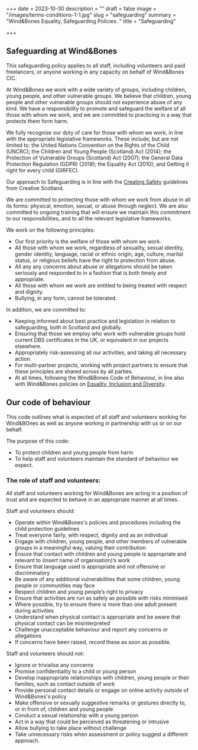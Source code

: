 +++
date = 2023-10-30
description = ""
draft = false
image = "/images/terms-conditions-1-1.jpg"
slug = "safeguarding"
summary = "Wind&Bones Equality, Safeguarding Policies. "
title = "Safeguarding"

+++


## Safeguarding at Wind&Bones
This safeguarding policy applies to all staff, including volunteers and paid freelancers, or anyone working in any capacity on behalf of Wind&Bones CIC. 

At Wind&Bones we work with a wide variety of groups, including children, young people, and other vulnerable groups. We believe that
children, young people and other vulnerable groups should not experience abuse of any kind. We have a responsibility to promote and safeguard the welfare of all those with whom we work, and we are committed to practicing in a way that protects them form harm. 

We fully recognise our duty of care for those with whom we work, in line with the appropriate legislative frameworks. These include, but are not limited to: the United Nations Convention on the Rights
of the Child (UNCRC); the Children and Young People (Scotland) Act (2014); the Protection of Vulnerable Groups (Scotland) Act (2007); the General Data Protection Regulation (GDPR) (2018); the Equality Act (2010); and Getting it right for every child (GIRFEC).  

Our approach to Safeguarding is in line with the [Creating Safety](https://www.creativescotland.com/resources-publications/guides-toolkits/creating-safety) guidelines from Creative Scotland.

We are committed to protecting those with whom we work from abuse in all its forms: physical, emotion, sexual, or abuse through neglect. We are also committed to ongoing training that will ensure we maintain this commitment to our responsibilities, and to all the relevant legislative frameworks. 

We work on the following principles:

- Our first priority is the welfare of those with whom we work.
- All those with whom we work, regardless of sexuality, sexual identity, gender identity, language, racial or ethnic origin, age, culture, marital status, or religious beliefs have the right to protection from abuse.
- All any any concerns about abuse or allegations should be taken seriously and responded to in a fashion that is both timely and appropriate.
- All those with whom we work are entitled to being treated with respect and dignity.
- Bullying, in any form, cannot be tolerated.

In addition, we are committed to:

- Keeping informed about best practice and legislation in relation to safeguarding, both in Scotland and globally. 
- Ensuring that those we employ who work with vulnerable groups hold current DBS certificates in the UK, or equivalent in our projects elsewhere. 
- Appropriately risk-assessing all our activities, and taking all necessary action.
- For multi-partner projects, working with project partners to ensure that these principles are shared across by all parties. 
- At all times, following the Wind&Bones Code of Behaviour, in line also with Wind&Bones policies on [Equality, Inclusion and Diversity](/equalities).

## Our code of behaviour

This code outlines what is expected of all staff and volunteers working for Wind&BOnes as well as anyone working in partnership with us or on our behalf.

The purpose of this code:

- To protect children and young people from harm
- To help staff and volunteers maintain the standard of behaviour we expect.

### The role of staff and volunteers:
All staff and volunteers working for Wind&Bones are acting in a position
of trust and are expected to behave in an appropriate manner at all times.

Staff and volunteers should:

- Operate within Wind&Bones's policies and procedures including the child protection guidelines
- Treat everyone fairly, with respect, dignity and as an individual
- Engage with children, young people, and other members of vulnerable groups in a meaningful way, valuing their contribution
- Ensure that contact with children and young people is appropriate and relevant to (insert name of organisation)’s work
- Ensure that language used is appropriate and not offensive or discriminatory
- Be aware of any additional vulnerabilities that some children, young people or communities may face
- Respect children and young people’s right to privacy
- Ensure that activities are run as safely as possible with risks minimised
- Where possible, try to ensure there is more than one adult present during activities
- Understand when physical contact is appropriate and be aware that physical contact can be misinterpreted
- Challenge unacceptable behaviour and report any concerns or allegations
- If concerns have been raised, record these as soon as possible.

Staff and volunteers should not:

- Ignore or trivialise any concerns
- Promise confidentiality to a child or young person
- Develop inappropriate relationships with children, young people or their families, such as contact outside of work
- Provide personal contact details or engage on online activity outside of Wind&Bones's policy
- Make offensive or sexually suggestive remarks or gestures directly to, or in front of, children and young people
- Conduct a sexual relationship with a young person
- Act in a way that could be perceived as threatening or intrusive
- Allow bullying to take place without challenge
- Take unnecessary risks when assessment or policy suggest a different approach.




